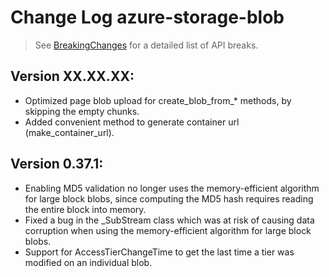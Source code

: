 # Change Log azure-storage-blob

> See [BreakingChanges](BreakingChanges.md) for a detailed list of API breaks.

## Version XX.XX.XX:

- Optimized page blob upload for create_blob_from_* methods, by skipping the empty chunks.
- Added convenient method to generate container url (make_container_url).

## Version 0.37.1:

- Enabling MD5 validation no longer uses the memory-efficient algorithm for large block blobs, since computing the MD5 hash requires reading the entire block into memory.
- Fixed a bug in the _SubStream class which was at risk of causing data corruption when using the memory-efficient algorithm for large block blobs.
- Support for AccessTierChangeTime to get the last time a tier was modified on an individual blob.